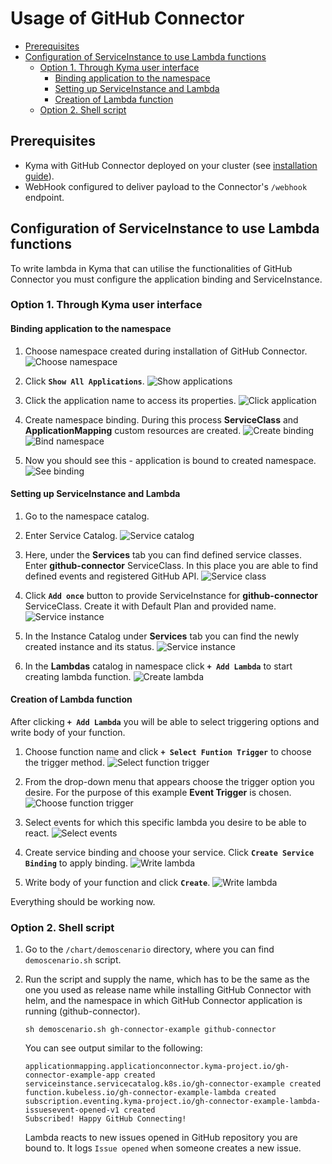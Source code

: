 # Usage of GitHub Connector <!-- omit in toc -->

- [Prerequisites](#prerequisites)
- [Configuration of ServiceInstance to use Lambda functions](#configuration-of-serviceinstance-to-use-lambda-functions)
	- [Option 1. Through Kyma user interface](#option-1-through-kyma-user-interface)
		- [Binding application to the namespace](#binding-application-to-the-namespace)
		- [Setting up ServiceInstance and Lambda](#setting-up-serviceinstance-and-lambda)
		- [Creation of Lambda function](#creation-of-lambda-function)
	- [Option 2. Shell script](#option-2-shell-script)

## Prerequisites

- Kyma with GitHub Connector deployed on your cluster (see [installation guide](helm-installation-tutorial.md)).
- WebHook configured to deliver payload to the Connector's ```/webhook``` endpoint.

## Configuration of ServiceInstance to use Lambda functions

To write lambda in Kyma that can utilise the functionalities of GitHub Connector you must configure the application binding and ServiceInstance.

### Option 1. Through Kyma user interface

#### Binding application to the namespace

1. Choose namespace created during installation of GitHub Connector.
	![Choose namespace](./pictures/demoscenario-01-choose-namespace.png)

2. Click **```Show All Applications```**.
	![Show applications](./pictures/demoscenario-02-show-applications.png)

3. Click the application name to access its properties.
	![Click application](./pictures/demoscenario-03-click-application.png)

4. Create namespace binding. During this process **ServiceClass** and **ApplicationMapping** custom resources are created.
	![Create binding](./pictures/demoscenario-04-create-binding.png)
	![Bind namespace](./pictures/demoscenario-05-bind-namespace.png)
	
5. Now you should see this - application is bound to created namespace.
	![See binding](./pictures/demoscenario-06-see-binding.png)

#### Setting up ServiceInstance and Lambda

1. Go to the namespace catalog.
2. Enter Service Catalog.
	![Service catalog](./pictures/demoscenario-07-service-catalog.png)

3. Here, under the **Services** tab you can find defined service classes. Enter **github-connector** ServiceClass. In this place you are able to find defined events and registered GitHub API.
	![Service class](./pictures/demoscenario-08-service-class.png)

4. Click **```Add once```** button to provide ServiceInstance for **github-connector** ServiceClass. Create it with Default Plan and provided name.
	![Service instance](./pictures/demoscenario-09-service-instance.png)

5. In the Instance Catalog under **Services** tab you can find the newly created instance and its status.
	![Service instance](./pictures/demoscenario-10-service-instance-status.png)

6. In the **Lambdas** catalog in namespace click **```+ Add Lambda```** to start creating lambda function.
	![Create lambda](./pictures/demoscenario-11-create-lambda.png)

#### Creation of Lambda function

After clicking **```+ Add Lambda```** you will be able to select triggering options and write body of your function.

1. Choose function name and click **```+ Select Funtion Trigger```** to choose the trigger method.
	![Select function trigger](./pictures/demoscenario-12-select-function-trigger.png)
2. From the drop-down menu that appears choose the trigger option you desire. For the purpose of this example **Event Trigger** is chosen.
	![Choose function trigger](./pictures/demoscenario-13-choose-function-trigger.png)
3. Select events for which this specific lambda you desire to be able to react.
	![Select events](./pictures/demoscenario-14-choose-events.png)
4. Create service binding and choose your service. Click **```Create Service Binding```** to apply binding.
   	![Write lambda](./pictures/demoscenario-15-create-service-binding.png)

5. Write body of your function and click **```Create```**.
	![Write lambda](./pictures/demoscenario-16-write-lambda.png)

Everything should be working now.

### Option 2. Shell script

1. Go to the `/chart/demoscenario` directory, where you can find `demoscenario.sh` script.

2. Run the script and supply the name, which has to be the same as the one you used as release name while installing GitHub Connector with helm, and the namespace in which GitHub Connector application is running (github-connector).

   ```shell
   sh demoscenario.sh gh-connector-example github-connector
   ```

   You can see output similar to the following:

   ```
   applicationmapping.applicationconnector.kyma-project.io/gh-connector-example-app created
   serviceinstance.servicecatalog.k8s.io/gh-connector-example created
   function.kubeless.io/gh-connector-example-lambda created
   subscription.eventing.kyma-project.io/gh-connector-example-lambda-issuesevent-opened-v1 created
   Subscribed! Happy GitHub Connecting!
   ```

   Lambda reacts to new issues opened in GitHub repository you are bound to. It logs `Issue opened` when someone creates a new issue.
